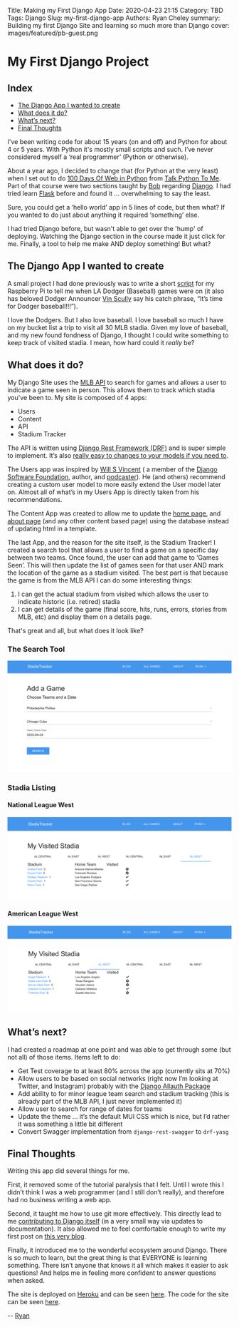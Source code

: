 Title: Making my First Django App
Date: 2020-04-23 21:15
Category: TBD
Tags: Django
Slug: my-first-django-app
Authors: Ryan Cheley
summary: Building my first Django Site and learning so much more than Django
cover: images/featured/pb-guest.png


# My First Django Project

<!-- Indexes are always a good start! -->
## Index
* [The Django App I wanted to create](#my_app)
* [What does it do? ](#do)
* [What’s next?](#next)
* [Final Thoughts](#thoughts)


I've been writing code for about 15 years (on and off) and Python for about 4 or 5 years. With Python it's mostly small scripts and such. I’ve never considered myself a ‘real programmer’ (Python or otherwise). 

About a year ago, I decided to change that (for Python at the very least) when I set out to do [100 Days Of Web in Python](https://training.talkpython.fm/courses/details/100-days-of-web-in-python) from [Talk Python To Me](https://talkpython.fm/home).  Part of that course were two sections taught by [Bob](https://pybit.es/author/bob.html) regarding [Django](https://www.djangoproject.com). I had tried learn [Flask](https://flask.palletsprojects.com/en/1.1.x/) before and found it ... overwhelming to say the least. 

Sure, you could get a ‘hello world’ app in 5 lines of code, but then what? If you wanted to do just about anything it required ‘something’ else. 

I had tried Django before, but wasn't able to get over the 'hump' of deploying. Watching the Django section in the course made it just click for me. Finally, a tool to help me make AND deploy something! But what? 

<a name="my_app"></a>
## The Django App I wanted to create

A small project I had done previously was to write a short [script](https://github.com/ryancheley/itfdb) for my Raspberry Pi to tell me when LA Dodger (Baseball) games were on (it also has beloved Dodger Announcer [Vin Scully](https://en.wikipedia.org/wiki/Vin_Scully) say his catch phrase, “It’s time for Dodger baseball!!!”). 

I love the Dodgers. But I also love baseball. I love baseball so much I have on my bucket list a trip to visit all 30 MLB stadia. Given my love of baseball, and my new found fondness of Django, I thought I could write something to keep track of visited stadia. I mean, how hard could it *really* be?

<a name="do"></a>
## What does it do? 

My Django Site uses the [MLB API](https://statsapi.mlb.com) to search for games and allows a user to indicate a game seen in person. This allows them to track which stadia you've been to. My site is composed of 4 apps:

* Users
* Content
* API
* Stadium Tracker

The API is written using [Django Rest Framework (DRF)](https://www.django-rest-framework.org) and is super simple to implement. It’s also [really easy to changes to your models if you need to](https://www.ryancheley.com/index.php/2019/11/06/updating-the-models-for-my-django-rest-framework-api/). 

The Users app was inspired by [Will S Vincent](https://wsvincent.com) ( a member of the [Django Software Foundation](https://www.djangoproject.com/foundation/), author, and [podcaster](https://djangochat.com)). He (and others) recommend creating a custom user model to more easily extend the User model later on. Almost all of what’s in my Users App is directly taken from his recommendations. 

The Content App was created to allow me to update the [home page](https://stadium-tracker-api.herokuapp.com), and [about page](https://stadium-tracker-api.herokuapp.com/Pages/About) (and any other content based page) using the database instead of updating html in a template. 

The last App, and the reason for the site itself, is the Stadium Tracker! I created a search tool that allows a user to find a game on a specific day between two teams. Once found, the user can add that game to ‘Games Seen’. This will then update the list of games seen for that user AND mark the location of the game as a stadium visited. The best part is that because the game is from the MLB API I can do some interesting things:

1. I can get the actual stadium from visited which allows the user to indicate historic (i.e. retired) stadia
2. I can get details of the game (final score, hits, runs, errors, stories from MLB, etc) and display them on a details page. 

That's great and all, but what does it look like? 

### The Search Tool

![Search](images/making-a-django-app/add-a-game.png)


### Stadia Listing


#### National League West

![Search](images/making-a-django-app/visited-stadia-nl-west.png)


#### American League West

![Search](images/making-a-django-app/visited-stadia-al-west.png)


<a name="next"></a>
## What’s next? 

I had created a roadmap at one point and was able to get through some (but not all) of those items. Items left to do:

* Get Test coverage to at least 80% across the app (currently sits at 70%)
* Allow users to be based on social networks (right now I’m looking at Twitter, and Instagram) probably with the [Django Allauth Package](https://django-allauth.readthedocs.io/en/latest/installation.html)
* Add ability to for minor league team search and stadium tracking (this is already part of the MLB API, I just never implemented it)
* Allow user to search for range of dates for teams 
* Update the theme ... it’s the default MUI CSS which is nice, but I’d rather it was something a little bit different
* Convert Swagger implementation from `django-rest-swagger` to `drf-yasg`

<a name="thought"></a>
## Final Thoughts

Writing this app did several things for me. 

First, it removed some of the tutorial paralysis that I felt. Until I wrote this I didn’t think I was a web programmer (and I still don’t really), and therefore had no business writing a web app.

Second, it taught me how to use git more effectively. This directly lead to me [contributing to Django itself](https://www.ryancheley.com/index.php/2019/12/07/my-first-commit-to-an-open-source-project-django/) (in a very small way via updates to documentation). It also allowed me to feel comfortable enough to write my first post on [this very blog](https://pybit.es/using-python-to-check-for-file-changes-in-excel.html).

Finally, it introduced me to the wonderful ecosystem around Django. There is so much to learn, but the great thing is that EVERYONE is learning something. There isn’t anyone that knows it all which makes it easier to ask questions! And helps me in feeling more confident to answer questions when asked.

The site is deployed on [Heroku](https://www.heroku.com) and can be seen [here](https://stadium-tracker-api.herokuapp.com). The code for the site can be seen [here](https://github.com/ryancheley/StadiumTrackerAPI). 

-- [Ryan](pages/guests.html#ryancheley)